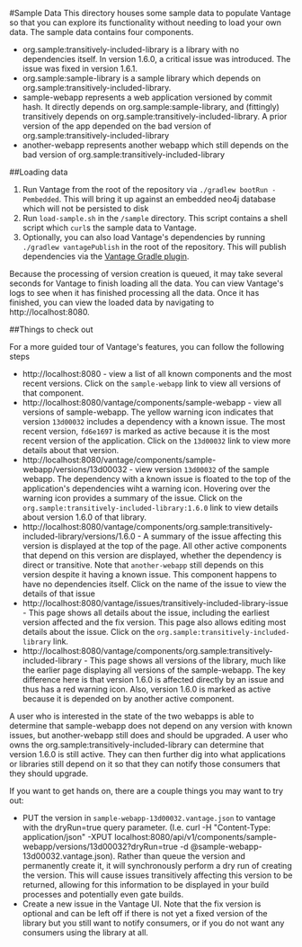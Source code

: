 #Sample Data
This directory houses some sample data to populate Vantage so that you can explore its functionality without needing to load your own data.  The sample data contains four components.

* org.sample:transitively-included-library is a library with no dependencies itself.  In version 1.6.0, a critical issue was introduced.  The issue was fixed in version 1.6.1.
* org.sample:sample-library is a sample library which depends on org.sample:transitively-included-library.
* sample-webapp represents a web application versioned by commit hash.  It directly depends on org.sample:sample-library, and (fittingly) transitively depends on org.sample:transitively-included-library.  A prior version of the app depended on the bad version of org.sample:transitively-included-library
* another-webapp represents another webapp which still depends on the bad version of org.sample:transitively-included-library
  
##Loading data

1. Run Vantage from the root of the repository via `./gradlew bootRun -Pembedded`.  This will bring it up against an embedded neo4j database which will not be persisted to disk
2. Run `load-sample.sh` in the `/sample` directory.  This script contains a shell script which `curl`s  the sample data to Vantage.
3. Optionally, you can also load Vantage's dependencies by running `./gradlew vantagePublish` in the root of the repository.  This will publish dependencies via the [Vantage Gradle plugin](https://github.com/yodle/vantage-gradle).

Because the processing of version creation is queued, it may take several seconds for Vantage to finish loading all the data.  You can view Vantage's logs to see when it has finished processing all the data.  Once it has finished, you can view the loaded data by navigating to http://localhost:8080.

##Things to check out

For a more guided tour of Vantage's features, you can follow the following steps

* http://localhost:8080 - view a list of all known components and the most recent versions.  Click on the `sample-webapp` link to view all versions of that component.
* http://localhost:8080/vantage/components/sample-webapp - view all versions of sample-webapp.  The yellow warning icon indicates that version `13d00032` includes a dependency with a known issue.  The most recent version, `fd6e1697` is marked as active because it is the most recent version of the application.  Click on the `13d00032` link to view more details about that version.
* http://localhost:8080/vantage/components/sample-webapp/versions/13d00032 - view version `13d00032` of the sample webapp.  The dependency with a known issue is floated to the top of the application's dependencies wiht a warning icon.  Hovering over the warning icon provides a summary of the issue.  Click on the `org.sample:transitively-included-library:1.6.0` link to view details about version 1.6.0 of that library.
* http://localhost:8080/vantage/components/org.sample:transitively-included-library/versions/1.6.0 - A summary of the issue affecting this version is displayed at the top of the page.  All other active components that depend on this version are displayed, whether the dependency is direct or transitive.  Note that `another-webapp` still depends on this version despite it having a known issue.  This component happens to have no dependencies itself.  Click on the name of the issue to view the details of that issue
* http://localhost:8080/vantage/issues/transitively-included-library-issue - This page shows all details about the issue, including the earliest version affected and the fix version.  This page also allows editing most details about the issue.  Click on the `org.sample:transitively-included-library` link.
* http://localhost:8080/vantage/components/org.sample:transitively-included-library - This page shows all versions of the library, much like the earlier page displaying all versions of the sample-webapp.  The key difference here is that version 1.6.0 is affected directly by an issue and thus has a red warning icon.  Also, version 1.6.0 is marked as active because it is depended on by another active component.

A user who is interested in the state of the two webapps is able to determine that sample-webapp does not depend on any version with known issues, but another-webapp still does and should be upgraded.  A user who owns the org.sample:transitively-included-library can determine that version 1.6.0 is still active.  They can then further dig into what applications or libraries still depend on it so that they can notify those consumers that they should upgrade.  

If you want to get hands on, there are a couple things you may want to try out:

* PUT the version in `sample-webapp-13d00032.vantage.json` to vantage with the dryRun=true query parameter.  (I.e. curl -H "Content-Type: application/json" -XPUT localhost:8080/api/v1/components/sample-webapp/versions/13d00032?dryRun=true -d @sample-webapp-13d00032.vantage.json).  Rather than queue the version and permanently create it, it will synchronously perform a dry run of creating the version.  This will cause issues transitively affecting this version to be returned, allowing for this information to be displayed in your build processes and potentially even gate builds.
* Create a new issue in the Vantage UI.  Note that the fix version is optional and can be left off if there is not yet a fixed version of the library but you still want to notify consumers, or if you do not want any consumers using the library at all.
